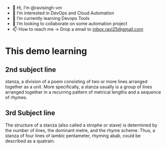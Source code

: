 - 👋 Hi, I’m @ravisingh-vm
- 👀 I’m interested in DevOps and Cloud Automation 
- 🌱 I’m currently learning Devops Tools
- 💞️ I’m looking to collaborate on some automation project
- 📫 How to reach me -> Drop a email to inbox.ravi25@gmail.com
# This demo learning 
## 2nd subject line
stanza, a division of a poem consisting of two or more lines arranged together as a unit. More specifically, a stanza usually is a group of lines arranged together in a recurring pattern of metrical lengths and a sequence of rhymes.
## 3rd Subject line
The structure of a stanza (also called a strophe or stave) is determined by the number of lines, the dominant metre, and the rhyme scheme. Thus, a stanza of four lines of iambic pentameter, rhyming abab, could be described as a quatrain.
<!---
ravisingh-vm/ravisingh-vm is a ✨ special ✨ repository because its `README.md` (this file) appears on your GitHub profile.
You can click the Preview link to take a look at your changes.
--->
